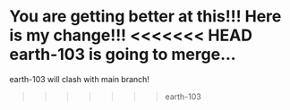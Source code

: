 You are getting better at this!!!
Here is my change!!!
<<<<<<< HEAD
earth-103 is going to merge...
=======
earth-103 will clash with main branch!
>>>>>>> earth-103
